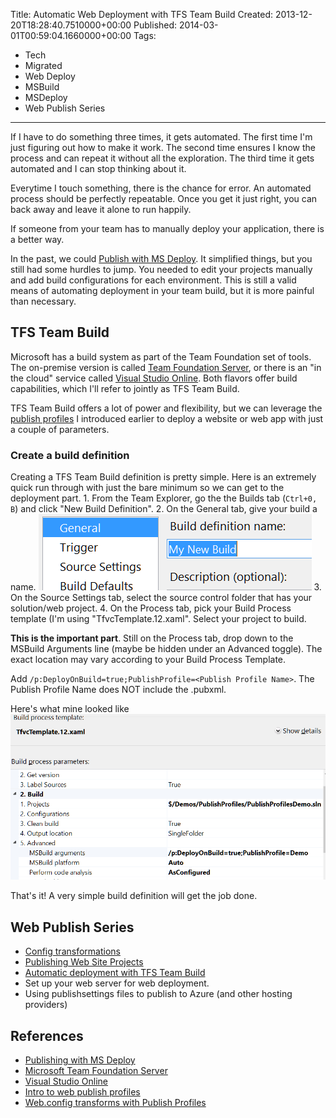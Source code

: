 Title: Automatic Web Deployment with TFS Team Build
Created: 2013-12-20T18:28:40.7510000+00:00
Published: 2014-03-01T00:59:04.1660000+00:00
Tags: 
 - Tech
 - Migrated
 - Web Deploy
 - MSBuild
 - MSDeploy
 - Web Publish Series
---
If I have to do something three times, it gets automated. The first time I'm just figuring out how to make it work. The second time ensures I know the process and can repeat it without all the exploration. The third time it gets automated and I can stop thinking about it.

Everytime I touch something, there is the chance for error. An automated process should be perfectly repeatable. Once you get it just right, you can back away and leave it alone to run happily.

If someone from your team has to manually deploy your application, there is a better way.

In the past, we could [Publish with MS Deploy][Chris Kadel]. It simplified things, but you still had some hurdles to jump. You needed to edit your projects manually and add build configurations for each environment. This is still a valid means of automating deployment in your team build, but it is more painful than necessary.

## TFS Team Build
Microsoft has a build system as part of the Team Foundation set of tools. The on-premise version is called [Team Foundation Server][TFS], or there is an "in the cloud" service called [Visual Studio Online][VSOnline]. Both flavors offer build capabilities, which I'll refer to jointly as TFS Team Build.

TFS Team Build offers a lot of power and flexibility, but we can leverage the [publish profiles][Publish Profiles] I introduced earlier to deploy a website or web app with just a couple of parameters.

### Create a build definition
Creating a TFS Team Build definition is pretty simple. Here is an extremely quick run through with just the bare minimum so we can get to the deployment part.
1\. From the Team Explorer, go the the Builds tab (`Ctrl+0, B`) and click "New Build Definition".
2\. On the General tab, give your build a name.
![TFS Build Definition General Tab](../Content/images/2014/Mar/Build_General_Tab.PNG)
3\. On the Source Settings tab, select the source control folder that has your solution/web project. 
4\. On the Process tab, pick your Build Process template (I'm using "TfvcTemplate.12.xaml". Select your project to build.

**This is the important part**. Still on the Process tab, drop down to the MSBuild Arguments line (maybe be hidden under an Advanced toggle).  The exact location may vary according to your Build Process Template.

Add `/p:DeployOnBuild=true;PublishProfile=<Publish Profile Name>`. The Publish Profile Name does NOT include the .pubxml.

Here's what mine looked like 
![TFS Build Definition Process Tab](../Content/images/2014/Mar/Build_Process_Tab.PNG)

That's it! A very simple build definition will get the job done.

## Web Publish Series
+ [Config transformations](http://awaitwisdom.com/publish-profile-config-transform/) 
+ [Publishing Web Site Projects](http://awaitwisdom.com/publishing-website-projects)
+ [Automatic deployment with TFS Team Build](http://awaitwisdom.com/automatic-web-deployment-with-tfs-team-build)
+ Set up your web server for web deployment.
+ Using publishsettings files to publish to Azure (and other hosting providers)

## References
* [Publishing with MS Deploy][Chris Kadel]
* [Microsoft Team Foundation Server][TFS]
* [Visual Studio Online][VSOnline]
* [Intro to web publish profiles][Publish Profiles]
* [Web.config transforms with Publish Profiles][Web.config transforms]

[Chris Kadel]:http://chriskadel.com/2013/03/using-tfs-to-build-and-deploy-during-the-build-process-with-ms-deploy/
[TFS]:http://msdn.microsoft.com/en-us/vstudio/ff637362.aspx
[VSOnline]:http://www.visualstudio.com/products/visual-studio-online-overview-vs
[Publish Profiles]:http://awaitwisdom.com/intro-to-web-publish-profiles/
[Web.config transforms]:http://awaitwisdom.com/publish-profile-config-transform/
